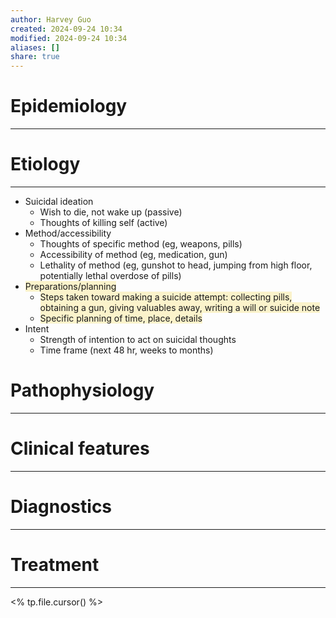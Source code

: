 ```yaml
---
author: Harvey Guo
created: 2024-09-24 10:34
modified: 2024-09-24 10:34
aliases: []
share: true
---
```

# Epidemiology
---


# Etiology
---
- Suicidal ideation
	- Wish to die, not wake up (passive)
	- Thoughts of killing self (active)
- Method/accessibility
	- Thoughts of specific method (eg, weapons, pills)
	- Accessibility of method (eg, medication, gun)
	- Lethality of method (eg, gunshot to head, jumping from high floor, potentially lethal overdose of pills)
- <span style="background:rgba(240, 200, 0, 0.2)">Preparations/planning</span>
	- <span style="background:rgba(240, 200, 0, 0.2)">Steps taken toward making a suicide attempt: collecting pills, obtaining a gun, giving valuables away, writing a will or suicide note</span>
	- <span style="background:rgba(240, 200, 0, 0.2)">Specific planning of time, place, details</span>
- Intent
	- Strength of intention to act on suicidal thoughts
	- Time frame (next 48 hr, weeks to months)

# Pathophysiology
---


# Clinical features
---


# Diagnostics
---


# Treatment
---
<% tp.file.cursor() %>
